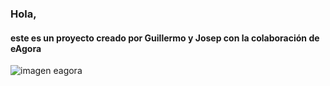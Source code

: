 ### Hola,
#### este es un proyecto creado por Guillermo y Josep con la colaboración de eAgora

![imagen eagora](https://user-images.githubusercontent.com/81468745/146152199-b00ec408-07fb-4991-afb9-160a421ec85c.png)

<!--
**GuillePueyo/GuillePueyo** is a ✨ _special_ ✨ repository because its `README.md` (this file) appears on your GitHub profile.

Here are some ideas to get you started:

- 🔭 I’m currently working on ...
- 🌱 I’m currently learning ...
- 👯 I’m looking to collaborate on ...
- 🤔 I’m looking for help with ...
- 💬 Ask me about ...
- 📫 How to reach me: ...
- 😄 Pronouns: ...
- ⚡ Fun fact: ...
-->
